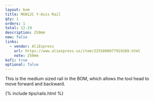 ```yaml
---
layout: bom
title: MGN12C Y-Axis Rail
qty: 1
orders: 1
total: 12.19
description: 250mm
new: false
links:
  - vendor: AliExpress
    url: https://www.aliexpress.us/item/2255800077919268.html
    note: 250mm
kofi: true
optional: false
---
```


This is the medium sized rail in the BOM, which allows the tool head to move forward and backward.

{% include tips/rails.html %}